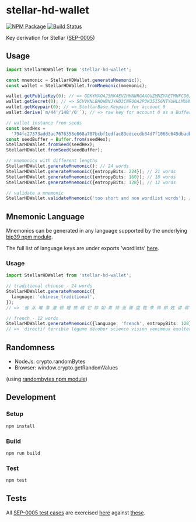 # stellar-hd-wallet

[![NPM Package](https://img.shields.io/npm/v/stellar-hd-wallet.svg?style=flat-square)](https://www.npmjs.org/package/stellar-hd-wallet)
[![Build Status](https://img.shields.io/travis/chatch/stellar-hd-wallet.svg?branch=master&style=flat-square)](https://travis-ci.com/chatch/stellar-hd-wallet)

Key derivation for Stellar ([SEP-0005](https://github.com/stellar/stellar-protocol/blob/master/ecosystem/sep-0005.md))

## Usage

```ts
import StellarHDWallet from 'stellar-hd-wallet';

const mnemonic = StellarHDWallet.generateMnemonic();
const wallet = StellarHDWallet.fromMnemonic(mnemonic);

wallet.getPublicKey(0); // => GDKYMXOAJ5MK4EVIHHNWRGAAOUZMNZYAETMHFCD6JCVBPZ77TUAZFPKT
wallet.getSecret(0); // => SCVVKNLBHOWBNJYHD3CNROOA2P3K35I5GNTYUHLLMUHMHWQYNEI7LVED
wallet.getKeypair(0); // => StellarBase.Keypair for account 0
wallet.derive(`m/44'/148'/0'`); // => raw key for account 0 as a Buffer

// wallet instance from seeds
const seedHex =
  '794fc27373add3ac7676358e868a787bcbf1edfac83edcecdb34d7f1068c645dbadba563f3f3a4287d273ac4f052d2fc650ba953e7af1a016d7b91f4d273378f';
const seedBuffer = Buffer.from(seedHex);
StellarHDWallet.fromSeed(seedHex);
StellarHDWallet.fromSeed(seedBuffer);

// mnemonics with different lengths
StellarHDWallet.generateMnemonic(); // 24 words
StellarHDWallet.generateMnemonic({entropyBits: 224}); // 21 words
StellarHDWallet.generateMnemonic({entropyBits: 160}); // 18 words
StellarHDWallet.generateMnemonic({entropyBits: 128}); // 12 words

// validate a mnemonic
StellarHDWallet.validateMnemonic('too short and non wordlist words'); // false
```

## Mnemonic Language

Mnemonics can be generated in any language supported by the underlying [bip39 npm module](https://github.com/bitcoinjs/bip39).

The full list of language keys are under exports 'wordlists' [here](https://github.com/bitcoinjs/bip39/blob/master/index.js).

### Usage

```ts
import StellarHDWallet from 'stellar-hd-wallet';

// traditional chinese - 24 words
StellarHDWallet.generateMnemonic({
  language: 'chinese_traditional',
});
// => '省 从 唯 芽 激 顿 埋 愤 碳 它 炸 如 青 领 涨 骤 度 牲 朱 师 即 姓 讲 蒋'

// french - 12 words
StellarHDWallet.generateMnemonic({language: 'french', entropyBits: 128});
// => 'directif terrible légume dérober science vision venimeux exulter abrasif vague mutuel innocent'
```

## Randomness

* NodeJs: crypto.randomBytes
* Browser: window.crypto.getRandomValues

(using [randombytes npm module](https://github.com/crypto-browserify/randombytes))

## Development

### Setup

```bash
npm install
```

### Build

```bash
npm run build
```

### Test

```bash
npm test
```

## Tests

All [SEP-0005 test cases](https://github.com/stellar/stellar-protocol/blob/master/ecosystem/sep-0005.md#test-cases) are exercised [here](https://github.com/chatch/stellar-hd-wallet/blob/master/test/sep0005.ts) against [these](https://github.com/chatch/stellar-hd-wallet/tree/master/test/data).